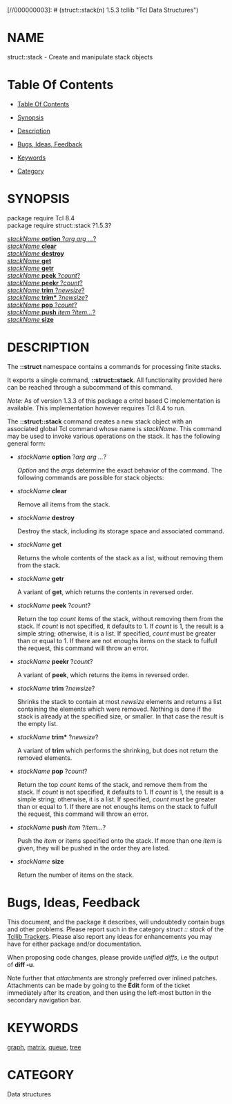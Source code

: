 
[//000000001]: # (struct::stack - Tcl Data Structures)
[//000000002]: # (Generated from file 'stack.man' by tcllib/doctools with format 'markdown')
[//000000003]: # (struct::stack(n) 1.5.3 tcllib "Tcl Data Structures")

# NAME

struct::stack - Create and manipulate stack objects

# <a name='toc'></a>Table Of Contents

  -  [Table Of Contents](#toc)

  -  [Synopsis](#synopsis)

  -  [Description](#section1)

  -  [Bugs, Ideas, Feedback](#section2)

  -  [Keywords](#keywords)

  -  [Category](#category)

# <a name='synopsis'></a>SYNOPSIS

package require Tcl 8.4  
package require struct::stack ?1.5.3?  

[*stackName* __option__ ?*arg arg ...*?](#1)  
[*stackName* __clear__](#2)  
[*stackName* __destroy__](#3)  
[*stackName* __get__](#4)  
[*stackName* __getr__](#5)  
[*stackName* __peek__ ?*count*?](#6)  
[*stackName* __peekr__ ?*count*?](#7)  
[*stackName* __trim__ ?*newsize*?](#8)  
[*stackName* __trim*__ ?*newsize*?](#9)  
[*stackName* __pop__ ?*count*?](#10)  
[*stackName* __push__ *item* ?*item...*?](#11)  
[*stackName* __size__](#12)  

# <a name='description'></a>DESCRIPTION

The __::struct__ namespace contains a commands for processing finite stacks.

It exports a single command, __::struct::stack__. All functionality provided
here can be reached through a subcommand of this command.

*Note:* As of version 1.3.3 of this package a critcl based C implementation is
available. This implementation however requires Tcl 8.4 to run.

The __::struct::stack__ command creates a new stack object with an associated
global Tcl command whose name is *stackName*. This command may be used to invoke
various operations on the stack. It has the following general form:

  - <a name='1'></a>*stackName* __option__ ?*arg arg ...*?

    *Option* and the *arg*s determine the exact behavior of the command. The
    following commands are possible for stack objects:

  - <a name='2'></a>*stackName* __clear__

    Remove all items from the stack.

  - <a name='3'></a>*stackName* __destroy__

    Destroy the stack, including its storage space and associated command.

  - <a name='4'></a>*stackName* __get__

    Returns the whole contents of the stack as a list, without removing them
    from the stack.

  - <a name='5'></a>*stackName* __getr__

    A variant of __get__, which returns the contents in reversed order.

  - <a name='6'></a>*stackName* __peek__ ?*count*?

    Return the top *count* items of the stack, without removing them from the
    stack. If *count* is not specified, it defaults to 1. If *count* is 1, the
    result is a simple string; otherwise, it is a list. If specified, *count*
    must be greater than or equal to 1. If there are not enoughs items on the
    stack to fulfull the request, this command will throw an error.

  - <a name='7'></a>*stackName* __peekr__ ?*count*?

    A variant of __peek__, which returns the items in reversed order.

  - <a name='8'></a>*stackName* __trim__ ?*newsize*?

    Shrinks the stack to contain at most *newsize* elements and returns a list
    containing the elements which were removed. Nothing is done if the stack is
    already at the specified size, or smaller. In that case the result is the
    empty list.

  - <a name='9'></a>*stackName* __trim*__ ?*newsize*?

    A variant of __trim__ which performs the shrinking, but does not return the
    removed elements.

  - <a name='10'></a>*stackName* __pop__ ?*count*?

    Return the top *count* items of the stack, and remove them from the stack.
    If *count* is not specified, it defaults to 1. If *count* is 1, the result
    is a simple string; otherwise, it is a list. If specified, *count* must be
    greater than or equal to 1. If there are not enoughs items on the stack to
    fulfull the request, this command will throw an error.

  - <a name='11'></a>*stackName* __push__ *item* ?*item...*?

    Push the *item* or items specified onto the stack. If more than one *item*
    is given, they will be pushed in the order they are listed.

  - <a name='12'></a>*stackName* __size__

    Return the number of items on the stack.

# <a name='section2'></a>Bugs, Ideas, Feedback

This document, and the package it describes, will undoubtedly contain bugs and
other problems. Please report such in the category *struct :: stack* of the
[Tcllib Trackers](http://core.tcl.tk/tcllib/reportlist). Please also report any
ideas for enhancements you may have for either package and/or documentation.

When proposing code changes, please provide *unified diffs*, i.e the output of
__diff -u__.

Note further that *attachments* are strongly preferred over inlined patches.
Attachments can be made by going to the __Edit__ form of the ticket immediately
after its creation, and then using the left-most button in the secondary
navigation bar.

# <a name='keywords'></a>KEYWORDS

[graph](../../../../index.md#graph), [matrix](../../../../index.md#matrix),
[queue](../../../../index.md#queue), [tree](../../../../index.md#tree)

# <a name='category'></a>CATEGORY

Data structures
